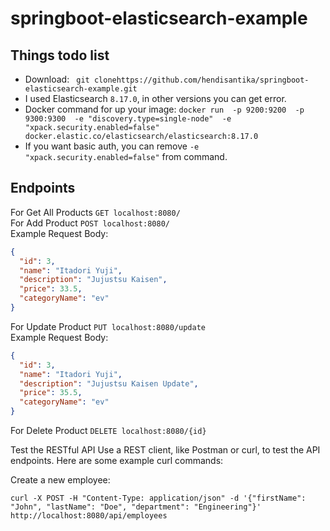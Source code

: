 # springboot-elasticsearch-example

## Things todo list

- Download: ` git clonehttps://github.com/hendisantika/springboot-elasticsearch-example.git`
- I used Elasticsearch   ` 8.17.0 `, in other versions you can get error.
- Docker command for up your image:
  ` docker run  -p 9200:9200  -p 9300:9300  -e "discovery.type=single-node"  -e "xpack.security.enabled=false"  docker.elastic.co/elasticsearch/elasticsearch:8.17.0 `
- If you want basic auth, you can remove ` -e "xpack.security.enabled=false" ` from command.

## Endpoints

For Get All Products ```GET localhost:8080/ ``` <br/>
For Add Product ```POST localhost:8080/ ```  <br/>
Example Request Body:

```json
{
  "id": 3,
  "name": "Itadori Yuji",
  "description": "Jujustsu Kaisen",
  "price": 33.5,
  "categoryName": "ev"
}
```

For Update Product ```PUT localhost:8080/update ```  <br/>
Example Request Body:

```json
{
  "id": 3,
  "name": "Itadori Yuji",
  "description": "Jujustsu Kaisen Update",
  "price": 35.5,
  "categoryName": "ev"
}
```

For Delete Product ```DELETE localhost:8080/{id} ```  <br/>

Test the RESTful API
Use a REST client, like Postman or curl, to test the API endpoints. Here are some example curl commands:

Create a new employee:

```shell
curl -X POST -H "Content-Type: application/json" -d '{"firstName": "John", "lastName": "Doe", "department": "Engineering"}' http://localhost:8080/api/employees
```
